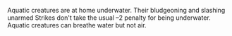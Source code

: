 Aquatic creatures are at home underwater. Their bludgeoning and slashing unarmed Strikes don't take the usual –2 penalty for being underwater. Aquatic creatures can breathe water but not air.